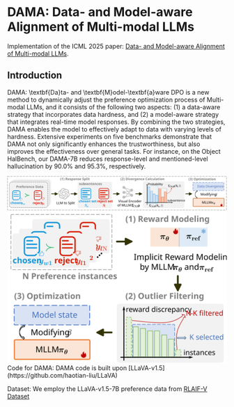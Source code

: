 # DAMA: Data- and Model-aware Alignment of Multi-modal LLMs
Implementation of the ICML 2025 paper: [Data- and Model-aware Alignment of Multi-modal LLMs](https://arxiv.org/abs/2502.01943).

## Introduction
DAMA: \textbf{Da}ta- and \textbf{M}odel-\textbf{a}ware DPO is a new method to dynamically adjust the preference optimization process of Multi-modal LLMs, and it consists of the following two aspects: (1) a data-aware strategy that incorporates data hardness, and (2) a model-aware strategy that integrates real-time model responses. By combining the two strategies, DAMA enables the model to effectively adapt to data with varying levels of hardness.
Extensive experiments on five benchmarks demonstrate that DAMA not only significantly enhances the trustworthiness, but also improves the effectiveness over general tasks. For instance, on the Object HalBench, our DAMA-7B reduces response-level and mentioned-level hallucination by 90.0\% and 95.3\%, respectively.
<div align=center>
  <img src="https://github.com/injadlu/DAMA/blob/main/Figure-1.svg">
</div>

<div align=center>
  <img src="https://github.com/injadlu/DAMA/blob/main/Figure-2.svg">
</div>
Code for DAMA: DAMA code is built upon [LLaVA-v1.5](https://github.com/haotian-liu/LLaVA) <br>

Dataset: We employ the LLaVA-v1.5-7B preference data from [RLAIF-V Dataset](https://huggingface.co/datasets/openbmb/RLAIF-V-Dataset)
